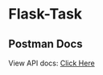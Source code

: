 # Flask-Task

## Postman Docs

View API docs: <a href="https://documenter.getpostman.com/view/7913609/TzCLApXK">Click Here</a>
